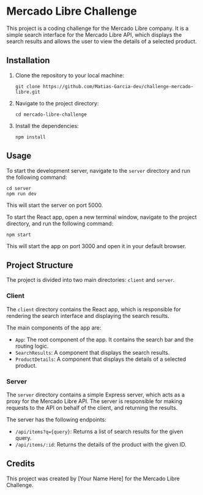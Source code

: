 # Mercado Libre Challenge

This project is a coding challenge for the Mercado Libre company. It is a simple search interface for the Mercado Libre API, which displays the search results and allows the user to view the details of a selected product.

## Installation

1. Clone the repository to your local machine:

   ```
   git clone https://github.com/Matias-Garcia-dev/challenge-mercado-libre.git
   ```

2. Navigate to the project directory:

   ```
   cd mercado-libre-challenge
   ```

3. Install the dependencies:

   ```
   npm install
   ```

## Usage

To start the development server, navigate to the `server` directory and run the following command:

```
cd server
npm run dev
```

This will start the server on port 5000.

To start the React app, open a new terminal window, navigate to the project directory, and run the following command:

```
npm start
```

This will start the app on port 3000 and open it in your default browser.

## Project Structure

The project is divided into two main directories: `client` and `server`.

### Client

The `client` directory contains the React app, which is responsible for rendering the search interface and displaying the search results.

The main components of the app are:

- `App`: The root component of the app. It contains the search bar and the routing logic.
- `SearchResults`: A component that displays the search results.
- `ProductDetails`: A component that displays the details of a selected product.

### Server

The `server` directory contains a simple Express server, which acts as a proxy for the Mercado Libre API. The server is responsible for making requests to the API on behalf of the client, and returning the results.

The server has the following endpoints:

- `/api/items?q={query}`: Returns a list of search results for the given query.
- `/api/items/:id`: Returns the details of the product with the given ID.

## Credits

This project was created by [Your Name Here] for the Mercado Libre Challenge.